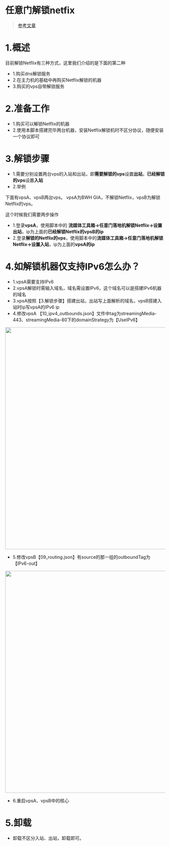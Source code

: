 # 任意门解锁netfix

> [参考文章](https://gist.github.com/phlinhng/c11c1268748874982fa6596fb0a4992a)

# 1.概述

目前解锁Netflix有三种方式，这里我们介绍的是下面的第二种

- 1.购买dns解锁服务
- 2.在主力机的基础中再购买Netflix解锁的机器
- 3.购买的vps自带解锁服务

# 2.准备工作

- 1.购买可以解锁Netflix的机器
- 2.使用本脚本搭建完毕两台机器，安装Netflix解锁机时不区分协议，随便安装一个协议即可

# 3.解锁步骤

- 1.需要分别设置两台vps的入站和出站，即**需要解锁的vps**设置**出站**，**已经解锁的vps**设置**入站**
- 2.举例

下面有vpsA、vpsB两台vps。 vpsA为BWH GIA，不解锁Netflix，vpsB为解锁Netflix的vps。

这个时候我们需要两步操作

- 1.登录**vpsA**，使用脚本中的 **流媒体工具箱->任意门落地机解锁Netflix->设置出站**，ip为上面的**已经解锁Netflix的vpsB的ip**
- 2.登录**解锁的Netflix的vps**，使用脚本中的**流媒体工具箱->任意门落地机解锁Netflix->设置入站**，ip为上面的**vpsA的ip**

# 4.如解锁机器仅支持IPv6怎么办？

- 1.vpsA需要支持IPv6
- 2.vpsA解锁时需输入域名，域名需设置IPv6，这个域名可以是搭建IPv6机器的域名
- 3.vpsA按照【3.解锁步骤】搭建出站，出站写上面解析的域名，vpsB搭建入站时ip写vpsA的IPv6 ip
- 4.修改vpsA 【10_ipv4_outbounds.json】文件中tag为streamingMedia-443、streamingMedia-80下的domainStrategy为【UseIPv6】
<img src="https://raw.githubusercontent.com/chLi/v2ray-agent/master/fodder/netflix_vpsA_10_ipv4_outbounds.png" width=700>
 
- 5.修改vpsB【09_routing.json】有source的那一组的outboundTag为【IPv6-out】
<img src="https://raw.githubusercontent.com/chLi/v2ray-agent/master/fodder/netflix_vpsB_09_routing.png" width=700>

- 6.重启vpsA、vpsB中的核心

# 5.卸载

- 卸载不区分入站、出站，卸载即可。




